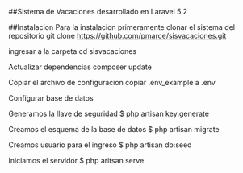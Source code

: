##Sistema de Vacaciones desarrollado en Laravel 5.2

##Instalacion
Para la instalacion primeramente clonar el sistema del repositorio
git clone https://github.com/pmarce/sisvacaciones.git

ingresar a la carpeta
cd sisvacaciones

Actualizar dependencias
composer update

Copiar el archivo de configuracion
copiar .env_example a .env

Configurar base de datos

Generamos la llave de seguridad
$ php artisan key:generate

Creamos el esquema de la base de datos
$ php artisan migrate

Creamos usuario para el ingreso
$ php artisan db:seed

Iniciamos el servidor
$ php aritsan serve

